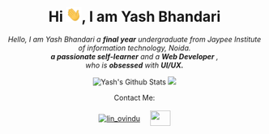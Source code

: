 <h1 align="center">Hi <img src="https://raw.githubusercontent.com/ABSphreak/ABSphreak/master/gifs/Hi.gif" width="30px">, I am Yash Bhandari </h1>
<p align="center">

 
 
  <p align="center">
  <em>
    Hello, I am Yash Bhandari a <b>final year</b> undergraduate from Jaypee Institute of information technology, Noida. <br>
    <b>a passionate self-learner</b> and a <b>Web Developer</b>&nbsp;,<br>who is <b>obsessed</b>
    with <b>UI/UX.</b> 
  </em> 
  <br>
 
</p>
</p>

<p align="center"   >
  <img float="left"  alt="Yash's Github Stats" src="https://github-readme-stats.vercel.app/api?username=bhandarii7&show_icons=true&theme=radical">
<!--   <a href="https://www.youtube.com/watch?v=dQw4w9WgXcQ"><img src="https://user-images.githubusercontent.com/73097560/115834477-dbab4500-a447-11eb-908a-139a6edaec5c.gif"></a> -->
  <img float="left"  height="198px" src="https://github-readme-stats.vercel.app/api/top-langs/?username=bhandarii7&layout=compact&bg_color=0,73FA79,73FDFF,7A81FF&theme=graywhite&langs_count=10&exclude_repo=kasweb">
</p>

<p align="center" >
  Contact Me:
  <br>
  <br>
<a href="www.linkedin.com/in/yash-bhandari-84bb661b0" target="blank"><img align="center" src="https://image.flaticon.com/icons/png/128/174/174857.png" alt="lin_ovindu" height="30" width="40" /></a>
   &nbsp;
   &nbsp;
<a href = "mailto: yashbhandari5018@gmail.com"><img align="center" src="https://seeklogo.com/images/G/gmail-new-2020-logo-32DBE11BB4-seeklogo.com.png" height="30" width="40" /></a>
</p>

